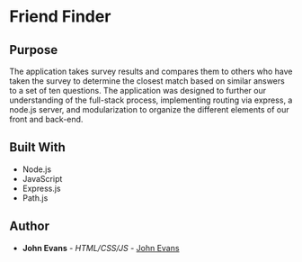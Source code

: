 # Friend Finder
 
## Purpose
The application takes survey results and compares them to others who have taken the survey to determine the closest match based on similar answers to a set of ten questions.  The application was designed to further our understanding of the full-stack process, implementing routing via express, a node.js server, and modularization to organize the different elements of our front and back-end.
 
 

## Built With
* Node.js
* JavaScript
* Express.js
* Path.js
 
## Author
* **John Evans** - *HTML/CSS/JS* - [John Evans](https://github.com/evanjo03)
